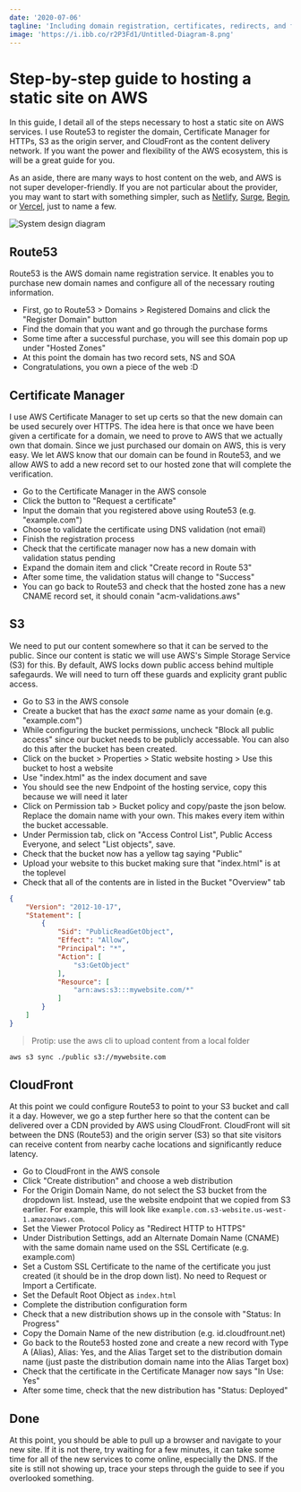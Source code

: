 ```yaml
---
date: '2020-07-06'
tagline: 'Including domain registration, certificates, redirects, and fast content delivery'
image: 'https://i.ibb.co/r2P3Fd1/Untitled-Diagram-8.png'
---
```


# Step-by-step guide to hosting a static site on AWS

In this guide, I detail all of the steps necessary to host a static site on AWS services.
I use Route53 to register the domain, Certificate Manager for HTTPs, S3 as the origin server, and CloudFront as the content delivery network.
If you want the power and flexibility of the AWS ecosystem, this is will be a great guide for you.

As an aside, there are many ways to host content on the web, and AWS is not super developer-friendly.
If you are not particular about the provider, you may want to start with something simpler, such as [Netlify](https://www.netlify.com/), [Surge](https://surge.sh/), [Begin](https://begin.com/?home=true), or [Vercel](https://vercel.com/), just to name a few.

![System design diagram](https://i.ibb.co/r2P3Fd1/Untitled-Diagram-8.png)

## Route53

Route53 is the AWS domain name registration service. It enables you to purchase new domain names and configure all of the necessary routing information.

* First, go to Route53 > Domains > Registered Domains and click the "Register Domain" button
* Find the domain that you want and go through the purchase forms
* Some time after a successful purchase, you will see this domain pop up under "Hosted Zones"
* At this point the domain has two record sets, NS and SOA
* Congratulations, you own a piece of the web :D

## Certificate Manager

I use AWS Certificate Manager to set up certs so that the new domain can be used securely over HTTPS. The idea here is that once we have been given a certificate for a domain, we need to prove to AWS that we actually own that domain. Since we just purchased our domain on AWS, this is very easy. We let AWS know that our domain can be found in Route53, and we allow AWS to add a new record set to our hosted zone that will complete the verification.

* Go to the Certificate Manager in the AWS console
* Click the button to "Request a certificate"
* Input the domain that you registered above using Route53 (e.g. "example.com")
* Choose to validate the certificate using DNS validation (not email)
* Finish the registration process
* Check that the certificate manager now has a new domain with validation status pending
* Expand the domain item and click "Create record in Route 53"
* After some time, the validation status will change to "Success"
* You can go back to Route53 and check that the hosted zone has a new CNAME record set, it should conain "acm-validations.aws"

## S3

We need to put our content somewhere so that it can be served to the public. Since our content is static we will use AWS's Simple Storage Service (S3) for this. By default, AWS locks down public access behind multiple safegaurds. We will need to turn off these guards and explicity grant public access.

* Go to S3 in the AWS console
* Create a bucket that has the *exact same* name as your domain (e.g. "example.com")
* While configuring the bucket permissions, uncheck "Block all public access" since our bucket needs to be publicly accessable. You can also do this after the bucket has been created.
* Click on the bucket > Properties > Static website hosting > Use this bucket to host a website
* Use "index.html" as the index document and save
* You should see the new Endpoint of the hosting service, copy this because we will need it later
* Click on Permission tab > Bucket policy and copy/paste the json below. Replace the domain name with your own. This makes every item within the bucket accessable.
* Under Permission tab, click on "Access Control List", Public Access Everyone, and select "List objects", save.
* Check that the bucket now has a yellow tag saying "Public"
* Upload your website to this bucket making sure that "index.html" is at the toplevel
* Check that all of the contents are in listed in the Bucket "Overview" tab

```json
{
    "Version": "2012-10-17",
    "Statement": [
        {
            "Sid": "PublicReadGetObject",
            "Effect": "Allow",
            "Principal": "*",
            "Action": [
                "s3:GetObject"
            ],
            "Resource": [
                "arn:aws:s3:::mywebsite.com/*"
            ]
        }
    ]
}
```

> Protip: use the aws cli to upload content from a local folder

```bash
aws s3 sync ./public s3://mywebsite.com
```

## CloudFront

At this point we could configure Route53 to point to your S3 bucket and call it a day. However, we go a step further here so that the content can be delivered over a CDN provided by AWS using CloudFront. CloudFront will sit between the DNS (Route53) and the origin server (S3) so that site visitors can receive content from nearby cache locations and significantly reduce latency.

* Go to CloudFront in the AWS console
* Click "Create distribution" and choose a web distribution
* For the Origin Domain Name, do not select the S3 bucket from the dropdown list. Instead, use the website endpoint that we copied from S3 earlier. For example, this will look like `example.com.s3-website.us-west-1.amazonaws.com`.
* Set the Viewer Protocol Policy as "Redirect HTTP to HTTPS"
* Under Distribution Settings, add an Alternate Domain Name (CNAME) with the same domain name used on the SSL Certificate (e.g. example.com)
* Set a Custom SSL Certificate to the name of the certificate you just created (it should be in the drop down list). No need to Request or Import a Certificate.
* Set the Default Root Object as `index.html`
* Complete the distribution configuration form
* Check that a new distribution shows up in the console with "Status: In Progress"
* Copy the Domain Name of the new distribution (e.g. id.cloudfrount.net)
* Go back to the Route53 hosted zone and create a new record with Type A (Alias), Alias: Yes, and the Alias Target set to the distribution domain name (just paste the distribution domain name into the Alias Target box)
* Check that the certificate in the Certificate Manager now says "In Use: Yes"
* After some time, check that the new distribution has "Status: Deployed"

## Done

At this point, you should be able to pull up a browser and navigate to your new site.
If it is not there, try waiting for a few minutes, it can take some time for all of the new services to come online, especially the DNS.
If the site is still not showing up, trace your steps through the guide to see if you overlooked something.